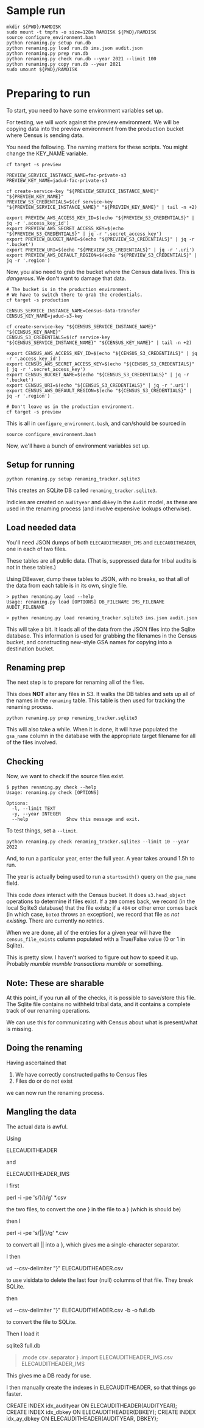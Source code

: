 # Sample run

```
mkdir ${PWD}/RAMDISK
sudo mount -t tmpfs -o size=128m RAMDISK ${PWD}/RAMDISK
source configure_environment.bash
python renaming.py setup run.db
python renaming.py load run.db ims.json audit.json
python renaming.py prep run.db
python renaming.py check run.db --year 2021 --limit 100
python renaming.py copy run.db --year 2021
sudo umount ${PWD}/RAMDISK
```
# Preparing to run

To start, you need to have some environment variables set up.

For testing, we will work against the preview environment. We 
will be copying data into the preview environment from the production
bucket where Census is sending data.

You need the following. The naming matters for these scripts. 
You might change the KEY_NAME variable.

```
cf target -s preview

PREVIEW_SERVICE_INSTANCE_NAME=fac-private-s3
PREVIEW_KEY_NAME=jadud-fac-private-s3

cf create-service-key "${PREVIEW_SERVICE_INSTANCE_NAME}" "${PREVIEW_KEY_NAME}"
PREVIEW_S3_CREDENTIALS=$(cf service-key "${PREVIEW_SERVICE_INSTANCE_NAME}" "${PREVIEW_KEY_NAME}" | tail -n +2)

export PREVIEW_AWS_ACCESS_KEY_ID=$(echo "${PREVIEW_S3_CREDENTIALS}" | jq -r '.access_key_id')
export PREVIEW_AWS_SECRET_ACCESS_KEY=$(echo "${PREVIEW_S3_CREDENTIALS}" | jq -r '.secret_access_key')
export PREVIEW_BUCKET_NAME=$(echo "${PREVIEW_S3_CREDENTIALS}" | jq -r '.bucket')
export PREVIEW_URI=$(echo "${PREVIEW_S3_CREDENTIALS}" | jq -r '.uri')
export PREVIEW_AWS_DEFAULT_REGION=$(echo "${PREVIEW_S3_CREDENTIALS}" | jq -r '.region')
```

Now, you also need to grab the bucket where the Census data lives. 
This is *dangerous*. We don't want to damage that data.

```
# The bucket is in the production environment.
# We have to switch there to grab the credentials.
cf target -s production

CENSUS_SERVICE_INSTANCE_NAME=Census-data-transfer
CENSUS_KEY_NAME=jadud-s3-key

cf create-service-key "${CENSUS_SERVICE_INSTANCE_NAME}" "${CENSUS_KEY_NAME}"
CENSUS_S3_CREDENTIALS=$(cf service-key "${CENSUS_SERVICE_INSTANCE_NAME}" "${CENSUS_KEY_NAME}" | tail -n +2)

export CENSUS_AWS_ACCESS_KEY_ID=$(echo "${CENSUS_S3_CREDENTIALS}" | jq -r '.access_key_id')
export CENSUS_AWS_SECRET_ACCESS_KEY=$(echo "${CENSUS_S3_CREDENTIALS}" | jq -r '.secret_access_key')
export CENSUS_BUCKET_NAME=$(echo "${CENSUS_S3_CREDENTIALS}" | jq -r '.bucket')
export CENSUS_URI=$(echo "${CENSUS_S3_CREDENTIALS}" | jq -r '.uri')
export CENSUS_AWS_DEFAULT_REGION=$(echo "${CENSUS_S3_CREDENTIALS}" | jq -r '.region')

# Don't leave us in the production environment.
cf target -s preview
```

This is all in `configure_environment.bash`, and can/should be sourced in 

```
source configure_environment.bash
```

Now, we'll have a bunch of environment variables set up.

## Setup for running

```
python renaming.py setup renaming_tracker.sqlite3
```

This creates an SQLite DB called `renaming_tracker.sqlite3`.

Indicies are created on `audityear` and `dbkey` in the `Audit` model, as these are used in the renaming process (and involve expensive lookups otherwise).

## Load needed data

You'll need JSON dumps of both `ELECAUDITHEADER_IMS` and `ELECAUDITHEADER`, one in each of two files.

These tables are all public data. (That is, suppressed data for tribal audits is not in these tables.)

Using DBeaver, dump these tables to JSON, with no breaks, so that all of the data from each table is in its own, single file.

```
> python renaming.py load --help
Usage: renaming.py load [OPTIONS] DB_FILENAME IMS_FILENAME AUDIT_FILENAME

> python renaming.py load renaming_tracker.sqlite3 ims.json audit.json
```

This will take a bit. It loads all of the data from the JSON files into the Sqlite database. This information is used for grabbing the filenames in the Census bucket, and constructing new-style GSA names for copying into a destination bucket.

## Renaming prep

The next step is to prepare for renaming all of the files. 

This does **NOT** alter any files in S3. It walks the DB tables and sets up all of the names
in the `renaming` table. This table is then used for tracking the renaming process.

```
python renaming.py prep renaming_tracker.sqlite3
```

This will also take a while. When it is done, it will have populated the `gsa_name` column in the database with the appropriate target filename for all of the files involved.

## Checking

Now, we want to check if the source files exist.

```
$ python renaming.py check --help
Usage: renaming.py check [OPTIONS]

Options:
  -l, --limit TEXT
  -y, --year INTEGER
  --help              Show this message and exit.
```

To test things, set a `--limit`.

```
python renaming.py check renaming_tracker.sqlite3 --limit 10 --year 2022
```

And, to run a particular year, enter the full year. A year takes around 1.5h to run.

The year is actually being used to run a `startswith()` query on the `gsa_name` field.

This code *does* interact with the Census bucket. It does `s3.head_object` operations to determine if files exist. If a `200` comes back, we record (in the local Sqlite3 database) that the file exists; if a `404` or other error comes back (in which case, `boto3` throws an exception), we record that file as *not existing*. There are currently no retries.

When we are done, all of the entries for a given year will have the `census_file_exists` column populated with a True/False value (0 or 1 in Sqlite). 

This is pretty slow. I haven't worked to figure out how to speed it up. Probably *mumble mumble transactions mumble* or something.

## Note: These are sharable

At this point, if you run all of the checks, it is possible to save/store this file. The Sqlite file contains no withheld tribal data, and it contains a complete track of our renaming operations.

We can use this for communicating with Census about what is present/what is missing.

## Doing the renaming

Having ascertained that 

1. We have correctly constructed paths to Census files
2. Files do or do not exist


we can now run the renaming process.

## Mangling the data

The actual data is awful.

Using 

ELECAUDITHEADER

and 

ELECAUDITHEADER_IMS

I first

perl -i -pe 's/\}/\)/g' *.csv

the two files, to convert the one } in the file to a ) (which is should be)

then I 

perl -i -pe 's/\|\|/\}/g' *.csv

to convert all || into a }, which gives me a single-character separator.

I then

vd --csv-delimiter "}" ELECAUDITHEADER.csv

to use visidata to delete the last four (null) columns of that file. They break SQLite.

then

vd --csv-delimiter "}" ELECAUDITHEADER.csv -b -o full.db

to convert the file to SQLite.

Then I load it

sqlite3 full.db

> .mode csv
> .separator }
> .import ELECAUDITHEADER_IMS.csv ELECAUDITHEADER_IMS

This gives me a DB ready for use.

I then manually create the indexes in ELECAUDITHEADER, so that things go faster.

CREATE INDEX idx_audityear ON ELECAUDITHEADER(AUDITYEAR);
CREATE INDEX idx_dbkey ON ELECAUDITHEADER(DBKEY);
CREATE INDEX idx_ay_dbkey ON ELECAUDITHEADER(AUDITYEAR, DBKEY);

